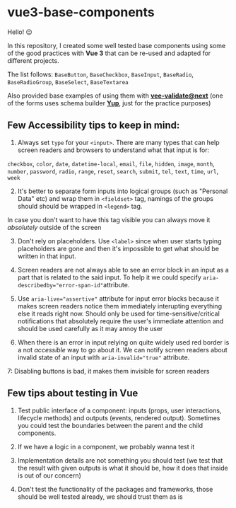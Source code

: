 # vue3-base-components

Hello! 😉

In this repository, I created some well tested base components using some of the good practices with **Vue 3** that can be re-used and adapted for different projects.

The list follows: `BaseButton`, `BaseCheckbox`, `BaseInput`, `BaseRadio`, `BaseRadioGroup`, `BaseSelect`, `BaseTextarea`

Also provided base examples of using them with **[vee-validate@next](https://vee-validate.logaretm.com/v4/)** (one of the forms uses schema builder **[Yup](https://www.npmjs.com/package/yup)**, just for the practice purposes)

## Few Accessibility tips to keep in mind:

1. Always set `type` for your `<input>`. There are many types that 
can help screen readers and browsers to understand what that input is for:

`checkbox`, `color`, `date`, `datetime-local`, `email`, `file`, `hidden`, `image`, `month`, `number`, `password`, `radio`, `range`, `reset`, `search`, `submit`, `tel`, `text`, `time`, `url`, `week`

2. It's better to separate form inputs into logical groups (such as "Personal Data" etc) and wrap them in `<fieldset>` tag, namings of the groups should should be wrapped in `<legend>` tag. 

In case you don't want to have this tag visible you can always move it *absolutely* outside of the screen 

3. Don't rely on placeholders. Use `<label>` since when user starts typing placeholders are gone and then it's impossible to get what should be written in that input. 

4. Screen readers are not always able to see an error block in an input as a part that is related to the said input. To help it we could specify `aria-describedby="error-span-id"`attribute. 

5. Use `aria-live="assertive"` attribute for input error blocks because it makes screen readers notice them immediately interupting everything else it reads right now. Should only be used for time-sensitive/critical notifications that absolutely require the user's immediate attention and should be used carefully as it may annoy the user

6. When there is an error in input relying on quite widely used red border is a not *accessible* way to go about it. We can notify screen readers about invalid state of an input with `aria-invalid="true"` attribute.

7: Disabling buttons is bad, it makes them invisible for screen readers

## Few tips about testing in Vue

1. Test public interface of a component: inputs (props, user interactions, lifecycle methods) 
and outputs (events, rendered output). Sometimes you could test the boundaries between the parent and the child components.

2. If we have a logic in a component, we probably wanna test it

3. Implementation details are not something you should test 
(we test that the result with given outputs is what it should be, how it does that inside is out of our concern)

4. Don't test the functionality of the packages and frameworks, those should be well tested already, we should trust them as is

